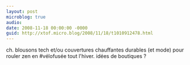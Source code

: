 ```yaml
---
layout: post
microblog: true
audio: 
date: 2008-11-18 00:00:00 -0000
guid: http://xtof.micro.blog/2008/11/18/t1010912478.html
---
```

ch. blousons tech et/ou couvertures chauffantes durables (et mode) pour rouler zen en #vélofusée tout l'hiver. idées de boutiques ?
